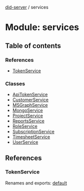 [did-server](../README.md) / services

# Module: services

## Table of contents

### References

- [TokenService](services.md#tokenservice)

### Classes

- [ApiTokenService](../classes/services.apitokenservice.md)
- [CustomerService](../classes/services.customerservice.md)
- [MSGraphService](../classes/services.msgraphservice.md)
- [MongoService](../classes/services.mongoservice.md)
- [ProjectService](../classes/services.projectservice.md)
- [ReportsService](../classes/services.reportsservice.md)
- [RoleService](../classes/services.roleservice.md)
- [SubscriptionService](../classes/services.subscriptionservice.md)
- [TimesheetService](../classes/services.timesheetservice.md)
- [UserService](../classes/services.userservice.md)

## References

### TokenService

Renames and exports: [default](../classes/services_oauth.default.md)
